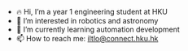 - 🔥 Hi, I’m a year 1 engineering student at HKU
- 💫 I’m interested in robotics and astronomy
- 🌱 I’m currently learning automation development
- 📫 How to reach me: iltlo@connect.hku.hk

<!---
ianiain0123/ianiain0123 is a ✨ special ✨ repository because its `README.md` (this file) appears on your GitHub profile.
You can click the Preview link to take a look at your changes.
--->
